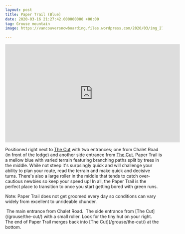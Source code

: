 ```yaml
---
layout: post
title: Paper Trail (Blue)
date: 2020-03-16 21:27:42.000000000 +00:00
tag: Grouse mountain
image: https://vancouversnowboarding.files.wordpress.com/2020/03/img_2784.jpg

---
```

<iframe width="560" height="315" src="https://www.youtube.com/embed/PcIquO-X-XI" title="YouTube video player" frameborder="0" allow="accelerometer; autoplay; clipboard-write; encrypted-media; gyroscope; picture-in-picture" allowfullscreen></iframe>

Positioned right next to [The Cut](/grouse/the-cut/) with two entrances; one from Chalet Road (in front of the lodge) and another side entrance from [The Cut](/grouse/the-cut/). Paper Trail is a mellow blue with varied terrain featuring branching paths split by trees in the middle. While not steep it's surpsingly quick and will challenge your ability to plan your route, read the terrain and make quick and decisive turns. There's also a large roller in the middle that tends to catch over-cautious newbies so keep your speed up! In all, the Paper Trail is the perfect place to transition to once you start getting bored with green runs.

Note: Paper Trail does not get groomed every day so conditions can vary widely from excellent to unrideable chunder. 

<img src="https://lh3.googleusercontent.com/Qium1nQ6ppUWqC25zVc0Vpd0PJI8-P7RCjAqIs6RKPM4truKnssDNjcRLwpn8jmcW4BRyp6v3-48TtBl_nzDC6BBbhORq_dgbrwOrZBSRCZGLXNCQNqMY248ZMksPKz4lzw5mx8xMXVvXPx3DFreNwTrH72hNGS-pZFREncvJV_oNdtQDhRNWcSqqxi7keqTGTZkvxZ6-eIejNjOoblq_vMBFMraZ0ast3NnOYvv7D4PRpyLmuUqYMnYc0M-Lo8v0Lw6AfMMFG98MvSb4Ay3BrTI4ihgDGggTHWqsaZI2Tx8gXsWGc1pHRKQe0N7BnTjYTeQrO7rUmp0R3iC949JLvUEtxjYH5EjJib2zd8NdaR_uYOyFkawRKGiRGkZ0NUUkHCsUoS2R5R8l8J2_SQ-ZYd3EB1CucVvQVeU0PF3GnS91_XMTu33jWGMqR0RQzXCeqWitpRPNTQS_GWv1Fxd057kGSWBOVSRbpqbPuP1wOrXCzyBrv_bIjvFq-Mh-1D9ncMmisN_4MCFveH_zAkuatgnEDdGlsJ5JCGWsD6Hmlb88kGEN6If_H17h9f-rHL-BuItt94w5zfGbvujTHA_7o37DnJMENx3bF5x80AIlr1S8s0EGjhTsepo-68brXZEVPawAW1e_d1Dc7zFHbRpJyGPziQZtKrdK4wX2dB1KoIAFAJzbql50umDLSGsBvx8-VgFpsuH_0B_ESwEYBDkcfiosb4yeY6RddKj_yBCjP3OynZs2memtUI=w1824-h1368-no" alt="" />
The main entrance from Chalet Road.

<img src="https://lh3.googleusercontent.com/qmeSRxWnqMLaO9lzsUrU0rnNlqhqNHpanOZTGZimFCKXliGy-fvHLopvFDDMIZkwja-uqb5dKFWX-b2wlTQsk2AjKmQnHw95ZGXNhCNkDbWxmdf2bp6INXM_6sQYpOus_s-d3hEI3fNs-v0qEY0J5z18OOwVfAzuGJOwx4w_EDmmHce4wu6eXRg3Mi79Pe9nb-eXsjESh_m9xlaAvGTDI5LbNXggNr_14AYiuuu7sHrk8GstTWAHAUublLk6KXQutaicW9YcDxSX9D3HHHB647ejUQ9EcCJZSTwnH_IcVdLbUZOMuSxng_7Yx6Yy7mzJbgY4Spr0PphHN2A2rhCSsEMn7C6d9peeuv-jwSM0QD8pRB1AzCe332MCHW3g7fDV91AaLXg5Pqymkhtq9jwP3peThnIdVXe0flyd914SglsvQFQbMRy_RDcvziA4QMV0jMRctFLWuDUEnhq908KnHlJj0aVt0UCdoNRDxUbqaWJJxoP_pZvmQHdS3cMtl_oW36Ahgad6AJ5veam1x2HJfhJZr54WwAQWTAoQ_lUN4miRC9hGVLRgJQrGMbsFzIQApcVoTzopO4BB97fb_d8MxGU1QNt-u6Hfh4mePYdExNfQLfgiClJwaiphjE7N1OyKguezutCtxZRdBpBEfgMZp811RAQ3L6rR-5kGfQr08DScbMtrwodNA6VrwT-XtkfneoRt5rDLbmMsI4mjou37lk9FcN-0fSjLm05di81mCQiR2YlydM4x4rs=w1824-h1368-no" alt="" />
The side entrance from [The Cut](/grouse/the-cut/) with a small roller. Look for the tiny hut on your right.

<img src="https://lh3.googleusercontent.com/jE1ZNReFdBBkfj2gGTwp5RgLWprE5x8j9M3vJQaJ--oCrSNkKI17fh2HFRuS2fiXFTeZh4E_qYCMEQwZOTuNak_K5K-qCAzS-hoyX257muUed8P4-0kr9mTvDCnZ5L3j5lmXkqmHdxZuSihIoT0V97qZ6eiGoN2dpItgh0kWFhRjLbSMMA4lg5LNVBnwozgqWGnUUGvBCYB3tm6Zy3exLplKqtunIxwhBQBVy9NlnLkI7GGkOIgl48U1b4hd3DD8g-nOPQR-vTYmskhXBKRnxbLiRWDsiYXs5xrlTHFSWse-GX-XDQrB-Cxmtgm6FTzOR87CJgrsVCaWGczSXtPGK0q4MGFojyfCKTjVPBZFzdjXwhob4YfE8WUkombFye3a4NKOXWE-wd4YP7H28GHOm4KKas1zJ0MqXQ4my6xwJegNMx6_olSr11DUeQfXZdO2rGQ_1AKTDxvw3EGHKg_tAwslAl8FAWW_ru_OYRdo169DmqiMF2qjOWC6ASK8PzbMnHgxjhApVg73gJ8qfyIqiJakh9LsH07orWpqA8N0gMkS33nHhW0fb1kZDnOYpO7NtiwGFlw2wuVucqnHLNreAZPMGJ_CdoEHTk81GmA7ub_YoCDLCDZC2fj7mtZ2xRAWqWCSSY_UD6A23sSkC9yoQK3EKUiq_HehyLTuQ-524EdnAw86IAlY9lyhtV0M8JNt9JBP4OqSiVg14xshpRY89CpkcmKRFgzPsD3I9hnuVEh-5o1TEyw4PhU=w1824-h1368-no" alt="" />
The end of Paper Trail merges back into [The Cut](/grouse/the-cut/) at the bottom.
